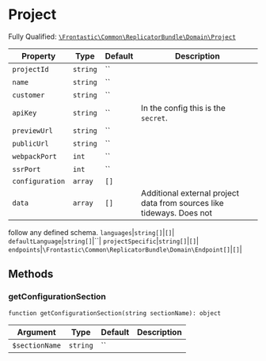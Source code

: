 #  Project

Fully Qualified: [`\Frontastic\Common\ReplicatorBundle\Domain\Project`](../../../../src/php/ReplicatorBundle/Domain/Project.php)



Property|Type|Default|Description
--------|----|-------|-----------
`projectId`|`string`|``|
`name`|`string`|``|
`customer`|`string`|``|
`apiKey`|`string`|``|In the config this is the `secret`.
`previewUrl`|`string`|``|
`publicUrl`|`string`|``|
`webpackPort`|`int`|``|
`ssrPort`|`int`|``|
`configuration`|`array`|`[]`|
`data`|`array`|`[]`|Additional external project data from sources like tideways. Does not
follow any defined schema.
`languages`|`string[]`|`[]`|
`defaultLanguage`|`string[]`|``|
`projectSpecific`|`string[]`|`[]`|
`endpoints`|`\Frontastic\Common\ReplicatorBundle\Domain\Endpoint[]`|`[]`|

## Methods

### getConfigurationSection

`function getConfigurationSection(string sectionName): object`






Argument|Type|Default|Description
--------|----|-------|-----------
`$sectionName`|`string`|``|

